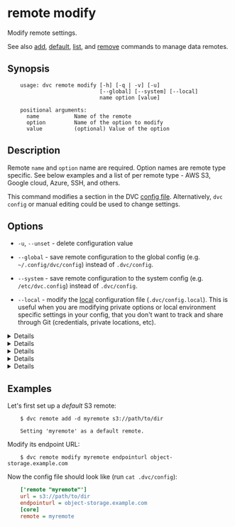 # remote modify

Modify remote settings.

See also [add](/doc/commands-reference/remote-add),
[default](/doc/commands-reference/remote-default),
[list](/doc/commands-reference/remote-list),
and [remove](/doc/commands-reference/remote-remove) commands to manage data
remotes.

## Synopsis

```usage
    usage: dvc remote modify [-h] [-q | -v] [-u]
                             [--global] [--system] [--local]
                             name option [value]

    positional arguments:
      name           Name of the remote
      option         Name of the option to modify
      value          (optional) Value of the option
```

## Description

Remote `name` and `option` name are required. Option names are remote type
specific. See below examples and a list of per remote type - AWS S3, Google
cloud, Azure, SSH, and others.

This command modifies a section in the DVC [config file](/doc/user-guide/dvc-files-and-directories).
Alternatively, `dvc config` or manual editing could be used to change settings.

## Options

* `-u`, `--unset` - delete configuration value

* `--global` - save remote configuration to the global config (e.g.
`~/.config/dvc/config`) instead of `.dvc/config`.

* `--system` - save remote configuration to the system config (e.g.
`/etc/dvc.config`) instead of `.dvc/config`.

* `--local` - modify the [local](/doc/user-guide/dvc-files-and-directories)
configuration file (`.dvc/config.local`). This is useful when you are modifying
private options or local environment specific settings in your config, that you
don't want to track and share through Git (credentials, private locations, etc).

<details>

### Click for AWS S3 available options

By default DVC expects your AWS CLI is already
[configured](https://docs.aws.amazon.com/cli/latest/userguide/cli-chap-getting-started.html).
DVC will be using default AWS credentials file to access S3. To override some of
these settings, you could use the following options:

* `region` - change AWS S3 remote region:

  ```dvc
    $ dvc remote modify myremote region us-east-2
  ```

* `profile` - credentials profile name to use to access AWS S3:

  ```dvc
    $ dvc remote modify myremote profile myprofile
  ```

* `credentialpath` - credentials path to use to access AWS S3:

  ```dvc
    $ dvc remote modify myremote credentialpath /path/to/my/creds
  ```

* `endpointurl` - endpoint URL to use to access AWS S3:

  ```dvc
    $ dvc remote modify myremote endpointurl myendpoint.com
  ```

* `url` - remote location URL

  ```dvc
    $ dvc remote modify myremote url s3://bucket/remote
  ```

* `use_ssl` - whether or not to use SSL. By default, SSL is used

  ```dvc
    $ dvc remote modify myremote use_ssl false
  ```

* `listobjects` - whether or not to use `list_objects`.  
   By default, `list_objects_v2` is used.
   Useful for ceph and other s3 emulators.

  ```dvc
    $ dvc remote modify myremote listobjects true
  ```


To communicate with a remote object storage that supports an S3 compatible API
(e.g. [Minio](https://minio.io/), [Wasabi](https://wasabi.com/),
[Eucalyptus](https://www.eucalyptus.cloud/index.html), [DigitalOcean
Spaces](https://www.digitalocean.com/products/spaces/), etc.) you must
explicitly set the `endpointurl` in the configuration:

For example:

  ```dvc
    $ dvc remote add -d mybucket s3://path/to/dir
    $ dvc remote modify mybucket endpointurl object-storage.example.com
  ```

AWS S3 remote can also be configured entirely via environment variables:

```dvc
    $ export AWS_ACCESS_KEY_ID="<my-access-key>"
    $ export AWS_SECRET_ACCESS_KEY="<my-secret-key>"
    $ dvc remote add myremote "s3://bucket/myremote"
```

For more information about the variables DVC supports, please visit
[boto3 documentation](https://boto3.amazonaws.com/v1/documentation/api/latest/guide/configuration.html#environment-variable-configuration)

</details>

<details>

### Click for Azure available options

* `url` - remote location URL.

  ```dvc
      $ dvc remote modify myremote url "azure://ContainerName=remote;"
  ```

* `connection_string` - connection string.

   ```dvc
       $ dvc remote modify myremote connection_string my-connection-string
   ```

</details>


<details>

### Click for Google Cloud Storage available options

* `projectname` - project name to use.

  ```dvc
    $ dvc remote modify myremote projectname myproject
  ```

* `url` - remote location URL.

  ```dvc
    $ dvc remote modify myremote url gs://bucket/remote
  ```

</details>

<details>

### Click for SSH available options

* `url` - remote location URL.

  ```dvc
    $ dvc remote modify myremote url ssh://user@example.com:1234/path/to/remote
  ```

* `user` - username to use to access a remote. The order in which dvc
  searches for username:

    1) `user` specified in one of the dvc configs;
    2) `user` specified in the url(e.g. `ssh://user@example.com/path`);
    3) `user` specified in `~/.ssh/config` for remote host;
    4) current user;

  ```dvc
    $ dvc remote modify myremote user myuser
  ```

* `port` - port to use to access a remote. The order in which dvc searches
  for port:

    1) `port` specified in one of the dvc configs;
    2) `port` specified in the url(e.g. `ssh://example.com:1234/path`);
    3) `port` specified in `~/.ssh/config` for remote host;
    4) default ssh port 22;

  ```dvc
    $ dvc remote modify myremote port 2222
  ```

* `keyfile` - path to private key to use to access a remote.

  ```dvc
    $ dvc remote modify myremote keyfile /path/to/keyfile
  ```

* `password` - a private key passphrase or a password to use to
  use when accessing a remote.

  ```dvc
    $ dvc remote modify myremote password mypassword
  ```

* `ask_password` - ask for a private key passphrase or a password
  to use when accessing a remote.

  ```dvc
    $ dvc remote modify myremote ask_password true
  ```

</details>

<details>

### Click for HDFS available options

* `user` - username to use to access a remote.

  ```dvc
    $ dvc remote modify myremote user myuser
  ```

</details>

## Examples

Let's first set up a _default_ S3 remote:

```dvc
    $ dvc remote add -d myremote s3://path/to/dir

    Setting 'myremote' as a default remote.
```

Modify its endpoint URL:

```dvc
    $ dvc remote modify myremote endpointurl object-storage.example.com
```

Now the config file should look like (run `cat .dvc/config`):

```ini
    ['remote "myremote"']
    url = s3://path/to/dir
    endpointurl = object-storage.example.com
    [core]
    remote = myremote
```

